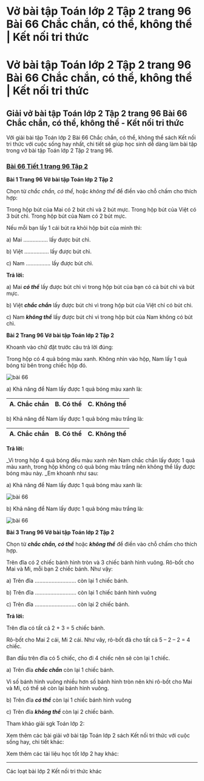 # Vở bài tập Toán lớp 2 Tập 2 trang 96 Bài 66 Chắc chắn, có thể, không thể | Kết nối tri thức

# Vở bài tập Toán lớp 2 Tập 2 trang 96 Bài 66 Chắc chắn, có thể, không thể | Kết nối tri thức

## Giải vở bài tập Toán lớp 2 Tập 2 trang 96 Bài 66 Chắc chắn, có thể, không thể - Kết nối tri thức

Với giải bài tập Toán lớp 2 Bài 66 Chắc chắn, có thể, không thể sách Kết nối tri thức với cuộc sống hay nhất, chi tiết sẽ giúp học sinh dễ dàng làm bài tập trong vở bài tập Toán lớp 2 Tập 2 trang 96.

### [**Bài 66 Tiết 1 trang 96 Tập 2**](https://vietjack.com/vbt-toan-2-kn/bai-66-tiet-1-trang-96-tap-2.jsp)

**Bài 1 Trang 96 Vở bài tập Toán lớp 2 Tập 2**

Chọn từ _chắc chắn, có thể,_ hoặc _không thể_ để điền vào chỗ chấm cho thích hợp:

Trong hộp bút của Mai có 2 bút chì và 2 bút mực. Trong hộp bút của Việt có 3 bút chì. Trong hộp bút của Nam có 2 bút mực.

Nếu mỗi bạn lấy 1 cái bút ra khỏi hộp bút của mình thì:

a) Mai ……………. lấy được bút chì.

b) Việt ……………. lấy được bút chì.

c) Nam ……………. lấy được bút chì.

**Trả lời:**

a) Mai **_có thể_** lấy được bút chì vì trong hộp bút của bạn có cả bút chì và bút mực.

b) Việt **_chắc chắn_** lấy được bút chì vì trong hộp bút của Việt chỉ có bút chì.

c) Nam **_không thể_** lấy được bút chì vì trong hộp bút của Nam không có bút chì.

**Bài 2 Trang 96 Vở bài tập Toán lớp 2 Tập 2**

Khoanh vào chữ đặt trước câu trả lời đúng:

Trong hộp có 4 quả bóng màu xanh. Không nhìn vào hộp, Nam lấy 1 quả bóng từ bên trong chiếc hộp đó.

![bài 66](https://vietjack.com/vbt-toan-2-kn/images/bai-66-chac-chan-co-the-khong-the-40670.png)

a) Khả năng để Nam lấy được 1 quả bóng màu xanh là:

A. Chắc chắn | B. Có thể | C. Không thể  
---|---|---  
  
b) Khả năng để Nam lấy được 1 quả bóng màu trắng là:

A. Chắc chắn | B. Có thể | C. Không thể  
---|---|---  
  
**Trả lời:**

_Vì trong hộp 4 quả bóng đều màu xanh nên Nam chắc chắn lấy được 1 quả màu xanh, trong hộp không có quả bóng màu trắng nên không thể lấy được bóng màu này. _Em khoanh như sau:

a) Khả năng để Nam lấy được 1 quả bóng màu xanh là:

![bài 66](https://vietjack.com/vbt-toan-2-kn/images/bai-66-chac-chan-co-the-khong-the-40672.png)

b) Khả năng để Nam lấy được 1 quả bóng màu trắng là:

![bài 66](https://vietjack.com/vbt-toan-2-kn/images/bai-66-chac-chan-co-the-khong-the-40674.png)

**Bài 3 Trang 96 Vở bài tập Toán lớp 2 Tập 2**

Chọn từ **_chắc chắn, có thể_** hoặc **_không thể_** để điền vào chỗ chấm cho thích hợp.

Trên đĩa có 2 chiếc bánh hình tròn và 3 chiếc bánh hình vuông. Rô-bốt cho Mai và Mi, mỗi bạn 2 chiếc bánh. Như vậy:

a) Trên đĩa ……………………… còn lại 1 chiếc bánh.

b) Trên đĩa ……………………… còn lại 1 chiếc bánh hình vuông

c) Trên đĩa ……………………… còn lại 2 chiếc bánh.

**Trả lời:**

Trên đĩa có tất cả 2 + 3 = 5 chiếc bánh.

Rô-bốt cho Mai 2 cái, Mi 2 cái. Như vây, rô-bốt đã cho tất cả 5 – 2 – 2 = 4 chiếc. 

Ban đầu trên đĩa có 5 chiếc, cho đi 4 chiếc nên sẽ còn lại 1 chiếc. 

a) Trên đĩa **_chắc chắn_** còn lại 1 chiếc bánh.

Vì số bánh hình vuông nhiều hơn số bánh hình tròn nên khi rô-bốt cho Mai và Mi, có thể sẽ còn lại bánh hình vuông. 

b) Trên đĩa **_có thể_** còn lại 1 chiếc bánh hình vuông

c) Trên đĩa **_không thể_** còn lại 2 chiếc bánh.

Tham khảo giải sgk Toán lớp 2:

Xem thêm các bài giải vở bài tập Toán lớp 2 sách Kết nối tri thức với cuộc sống hay, chi tiết khác:

Xem thêm các tài liệu học tốt lớp 2 hay khác:

* * *

Các loạt bài lớp 2 Kết nối tri thức khác
